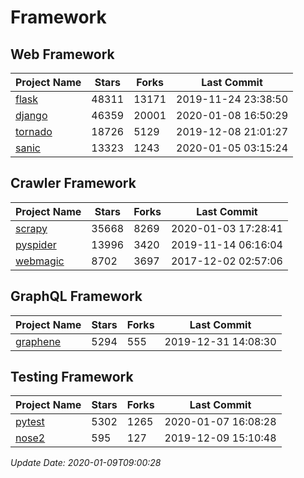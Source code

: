 # Framework

## Web Framework

| Project Name | Stars | Forks | Last Commit |
| ------------ | ----- | ----- | ----------- |
| [flask](https://github.com/pallets/flask) | 48311 | 13171 | 2019-11-24 23:38:50 |
| [django](https://github.com/django/django) | 46359 | 20001 | 2020-01-08 16:50:29 |
| [tornado](https://github.com/tornadoweb/tornado) | 18726 | 5129 | 2019-12-08 21:01:27 |
| [sanic](https://github.com/huge-success/sanic) | 13323 | 1243 | 2020-01-05 03:15:24 |

## Crawler Framework

| Project Name | Stars | Forks | Last Commit |
| ------------ | ----- | ----- | ----------- |
| [scrapy](https://github.com/scrapy/scrapy) | 35668 | 8269 | 2020-01-03 17:28:41 |
| [pyspider](https://github.com/binux/pyspider) | 13996 | 3420 | 2019-11-14 06:16:04 |
| [webmagic](https://github.com/code4craft/webmagic) | 8702 | 3697 | 2017-12-02 02:57:06 |

## GraphQL Framework

| Project Name | Stars | Forks | Last Commit |
| ------------ | ----- | ----- | ----------- |
| [graphene](https://github.com/graphql-python/graphene) | 5294 | 555 | 2019-12-31 14:08:30 |

## Testing Framework

| Project Name | Stars | Forks | Last Commit |
| ------------ | ----- | ----- | ----------- |
| [pytest](https://github.com/pytest-dev/pytest) | 5302 | 1265 | 2020-01-07 16:08:28 |
| [nose2](https://github.com/nose-devs/nose2) | 595 | 127 | 2019-12-09 15:10:48 |

*Update Date: 2020-01-09T09:00:28*